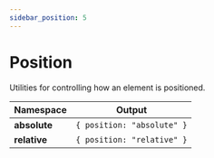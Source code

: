 ```yaml
---
sidebar_position: 5
---
```


# Position

Utilities for controlling how an element is positioned.

| Namespace    | Output                     |
| ------------ | -------------------------- |
| **absolute** | `{ position: "absolute" }` |
| **relative** | `{ position: "relative" }` |
